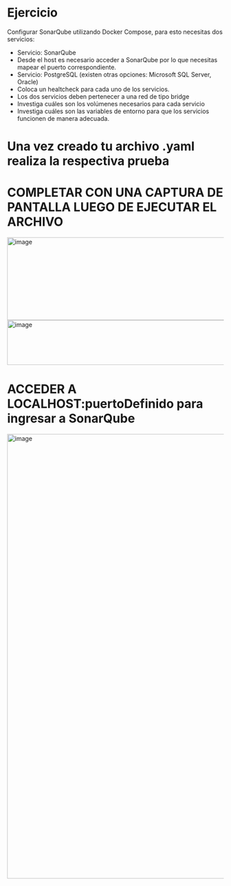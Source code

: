 # Ejercicio
Configurar SonarQube utilizando Docker Compose, para esto necesitas dos servicios:
- Servicio: SonarQube
- Desde el host es necesario acceder a SonarQube por lo que necesitas mapear el puerto correspondiente.
- Servicio: PostgreSQL (existen otras opciones: Microsoft SQL Server, Oracle)
- Coloca un healtcheck para cada uno de los servicios.
- Los dos servicios deben pertenecer a una red de tipo bridge
- Investiga cuáles son los volúmenes necesarios para cada servicio
- Investiga cuáles son las variables de entorno para que los servicios funcionen de manera adecuada.
  
# Una vez creado tu archivo .yaml realiza la respectiva prueba 
# COMPLETAR CON UNA CAPTURA DE PANTALLA LUEGO DE EJECUTAR EL ARCHIVO
<img width="1910" height="192" alt="image" src="https://github.com/user-attachments/assets/6102f5a5-1d77-4661-aaeb-aa5961f5633b" />

<img width="1780" height="104" alt="image" src="https://github.com/user-attachments/assets/6ecaadb9-209b-48a1-8234-b9450cf3cb9c" />

# ACCEDER A LOCALHOST:puertoDefinido para ingresar a SonarQube
<img width="943" height="1031" alt="image" src="https://github.com/user-attachments/assets/d16ca08c-dc14-4721-937a-fe3ba759a9b0" />
